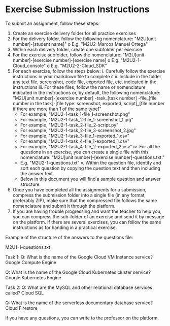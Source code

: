 # Exercise Submission Instructions

To submit an assignment, follow these steps:

1.	Create an exercise delivery folder for all practice exercises
2.	For the delivery folder, follow the following nomenclature: "M2U[unit number]-[student name]"
  o	E.g. "M2U2-Marcos Manuel Ortega"
3.	Within each delivery folder, create one subfolder per exercise
4.	For the exercise subfolder, follow the nomenclature: "M2U[unit number]-[exercise number]-[exercise name]
  o	E.g. "M2U2-1-Cloud_console"
  o	E.g. "M2U2-2-Cloud_SDK"
5.	For each exercise, follow the steps below:
  i.	Carefully follow the exercise instructions in your markdown file to complete it
  ii.	Include in the folder any text file, screenshot, code file, exported file, etc. indicated in the instructions
  iii.	For these files, follow the name or nomenclature indicated in the instructions or, by default, the following nomenclature: "M2U[unit number]-[exercise number] -task_[task number] -file_[file number in the task]-[file type: screenshot, exported, script]_[file number if there are more than 1 of the same type]"
    -	For example, "M2U2-1-task_1-file_1-screenshot.png"
    -	For example, "M2U2-1-task_2-file_1-screenshot_1.jpg"
    -	For example, "M2U2-1-task_2-file_2-script.py"
    -	For example, "M2U2-1-task_2-file_3-screenshot_2.jpg"
    -	For example, "M2U2-1-task_3-file_1-exported_1.csv"
    -	For example, "M2U2-1-task_4-file_1-exported_1.csv"
    -	For example, "M2U2-1-task_4-file_2-exported_2.csv"
  iv.	For all the questions in an exercise, you can create a single file with this nomenclature: "M2U[unit number]-[exercise number]-questions.txt."
    -	E.g. "M2U2-1-questions.txt"
  v.	Within the question file, identify and sort each question by copying the question text and then including the answer text.
    -	Below in this document you will find a sample question and answer structure.
6.	Once you have completed all the assignments for a submission, compress the submission folder into a single file (in any format, preferably ZIP), make sure that the compressed file follows the same nomenclature and submit it through the platform.
7.	If you are having trouble progressing and want the teacher to help you, you can compress the sub-folder of an exercise and send it by message on the platform. If there are several exercises, you can follow the same instructions as for handing in a practical exercise.

Example of the structure of the answers to the questions file:

M2U1-1-questions.txt

Task 1:
Q: What is the name of the Google Cloud VM Instance service?
Google Compute Engine

Q: What is the name of the Google Cloud Kubernetes cluster service?
Google Kubernetes Engine

Task 2:
Q: What are the MySQL and other relational database services called?
Cloud SQL

Q: What is the name of the serverless documentary database service?
Cloud Firestore

If you have any questions, you can write to the professor on the platform.


